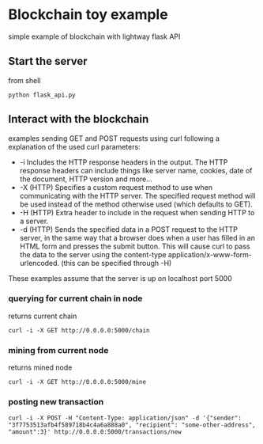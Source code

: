# Blockchain toy example
simple example of blockchain with lightway flask API

## Start the server
from shell
```
python flask_api.py
```
## Interact with the blockchain
examples sending GET and POST requests using curl
following a explanation of the used curl parameters:
* -i Includes the  HTTP  response headers in the output. The HTTP response headers can include things  like  server  name,  cookies, date of the document, HTTP version and more...
* -X (HTTP) Specifies a custom request method to use when communicating  with the HTTP server.  The specified request method will be used instead of the method otherwise  used  (which  defaults  to GET). 
* -H (HTTP)  Extra header to include in the request when sending HTTP to a server.
* -d (HTTP) Sends the specified data in a POST request  to  the  HTTP server,  in  the  same  way  that a browser does when a user has filled in an HTML form and presses the submit button. This  will cause curl to pass the data to the server using the content-type application/x-www-form-urlencoded. (this can be specified through -H)

These examples assume that the server is up on localhost port 5000

### querying for current chain in node
returns current chain
```
curl -i -X GET http://0.0.0.0:5000/chain
```

### mining from current node
returns mined node
```
curl -i -X GET http://0.0.0.0:5000/mine
```

### posting new transaction
```
curl -i -X POST -H "Content-Type: application/json" -d '{"sender": "3f7753513afb4f589718b4c4a6a888a0", "recipient": "some-other-address", "amount":3}' http://0.0.0.0:5000/transactions/new
```